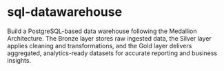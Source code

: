 # sql-datawarehouse
Build a PostgreSQL-based data warehouse following the Medallion Architecture. The Bronze layer stores raw ingested data, the Silver layer applies cleaning and transformations, and the Gold layer delivers aggregated, analytics-ready datasets for accurate reporting and business insights.
